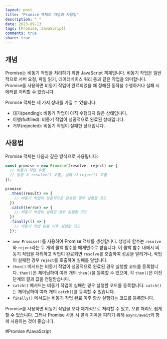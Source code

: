 ```yaml
---
layout: post
title: "Promise 객체의 개념과 사용법"
description: " "
date: 2023-09-13
tags: [Promise, JavaScript]
comments: true
share: true
---
```


## 개념
Promise는 비동기 작업을 처리하기 위한 JavaScript 객체입니다. 비동기 작업은 일반적으로 서버 요청, 파일 읽기, 데이터베이스 쿼리 등과 같은 작업을 의미합니다. Promise를 사용하면 비동기 작업이 완료되었을 때 정해진 동작을 수행하거나 실패 시 에러를 처리할 수 있습니다.

Promise 객체는 세 가지 상태를 가질 수 있습니다:
- 대기(pending): 비동기 작업이 아직 수행되지 않은 상태입니다.
- 이행(fulfilled): 비동기 작업이 성공적으로 완료된 상태입니다.
- 거부(rejected): 비동기 작업이 실패한 상태입니다.

## 사용법
Promise 객체는 다음과 같은 방식으로 사용됩니다:

```javascript
const promise = new Promise((resolve, reject) => {
  // 비동기 작업 수행
  // 성공 시 resolve() 호출, 실패 시 reject() 호출
});

promise
  .then((result) => {
    // 비동기 작업이 성공적으로 완료된 경우 실행할 코드
  })
  .catch((error) => {
    // 비동기 작업이 실패한 경우 실행할 코드
  })
  .finally(() => {
    // 비동기 작업 완료 이후 실행할 코드
  });
```

- `new Promise()`를 사용하여 Promise 객체를 생성합니다. 생성자 함수는 `resolve`와 `reject`라는 두 개의 콜백 함수를 매개변수로 받습니다. 이 콜백 함수 내에서 비동기 작업을 처리하고 작업이 완료되면 `resolve`를 호출하여 성공을 알리거나, 작업이 실패한 경우 `reject`를 호출하여 실패를 알립니다.
- `then()` 메서드는 비동기 작업이 성공적으로 완료된 경우 실행할 코드를 등록합니다. `then()`은 체이닝하여 여러 개의 `then()`을 등록할 수 있으며, 각 `then()`은 이전 단계의 결과 값을 전달받습니다.
- `catch()` 메서드는 비동기 작업이 실패한 경우 실행할 코드를 등록합니다. `catch()`는 체이닝하여 여러 개의 `catch()`를 등록할 수 있습니다.
- `finally()` 메서드는 비동기 작업 완료 이후 항상 실행되는 코드를 등록합니다.

Promise를 사용하면 비동기 작업을 보다 체계적으로 처리할 수 있고, 오류 처리도 쉽게 할 수 있습니다. 그러나 Promise 사용 시 콜백 지옥을 피하기 위해 `async/await`와 함께 사용하는 것이 좋습니다.

#Promise #JavaScript